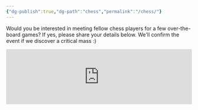 ```yaml
---
{"dg-publish":true,"dg-path":"chess","permalink":"/chess/"}
---
```


Would you be interested in meeting fellow chess players for a few over-the-board games? If yes, please share your details below. We'll confirm the event if we discover a critical mass :)

<iframe style="border:none;width:100%;" id="juggling-at-fsttcs-h9q2jp-1-1-1" src="https://opnform.com/forms/juggling-at-fsttcs-h9q2jp-1-1-1"></iframe><script type="text/javascript" onload="initEmbed('juggling-at-fsttcs-h9q2jp-1-1-1')" src="https://opnform.com/widgets/iframe.min.js"></script>